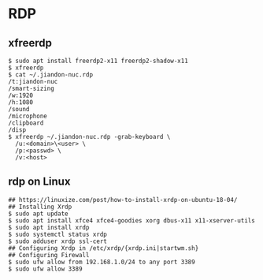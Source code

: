 RDP
===

## xfreerdp

    $ sudo apt install freerdp2-x11 freerdp2-shadow-x11
    $ xfreerdp
    $ cat ~/.jiandon-nuc.rdp
    /t:jiandon-nuc
    /smart-sizing
    /w:1920
    /h:1080
    /sound
    /microphone
    /clipboard
    /disp
    $ xfreerdp ~/.jiandon-nuc.rdp -grab-keyboard \
      /u:<domain>\<user> \
      /p:<passwd> \
      /v:<host>

## rdp on Linux

    ## https://linuxize.com/post/how-to-install-xrdp-on-ubuntu-18-04/
    ## Installing Xrdp
    $ sudo apt update
    $ sudo apt install xfce4 xfce4-goodies xorg dbus-x11 x11-xserver-utils
    $ sudo apt install xrdp
    $ sudo systemctl status xrdp
    $ sudo adduser xrdp ssl-cert
    ## Configuring Xrdp in /etc/xrdp/{xrdp.ini|startwm.sh}
    ## Configuring Firewall
    $ sudo ufw allow from 192.168.1.0/24 to any port 3389
    $ sudo ufw allow 3389
